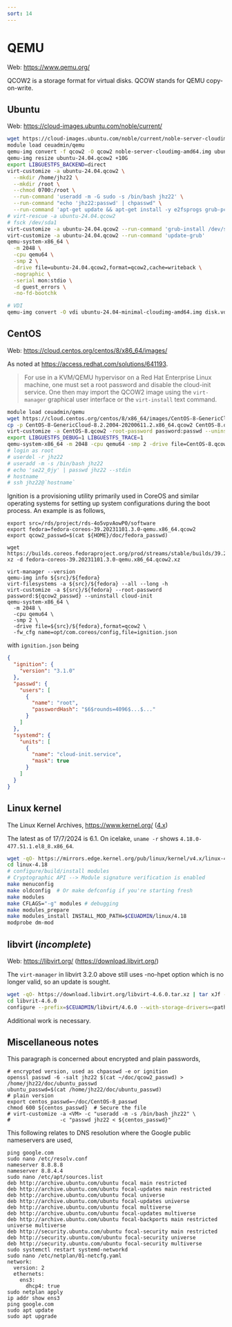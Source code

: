 ```yaml
---
sort: 14
---
```


# QEMU

Web: <https://www.qemu.org/>

QCOW2 is a storage format for virtual disks. QCOW stands for QEMU copy-on-write.

## Ubuntu

Web: <https://cloud-images.ubuntu.com/noble/current/>

```bash
wget https://cloud-images.ubuntu.com/noble/current/noble-server-cloudimg-amd64.img
module load ceuadmin/qemu
qemu-img convert -f qcow2 -O qcow2 noble-server-cloudimg-amd64.img ubuntu-24.04.qcow2
qemu-img resize ubuntu-24.04.qcow2 +10G
export LIBGUESTFS_BACKEND=direct
virt-customize -a ubuntu-24.04.qcow2 \
  --mkdir /home/jhz22 \
  --mkdir /root \
  --chmod 0700:/root \
  --run-command 'useradd -m -G sudo -s /bin/bash jhz22' \
  --run-command "echo 'jhz22:passwd' | chpasswd" \
  --run-command 'apt-get update && apt-get install -y e2fsprogs grub-pc'
# virt-rescue -a ubuntu-24.04.qcow2
# fsck /dev/sda1
virt-customize -a ubuntu-24.04.qcow2 --run-command 'grub-install /dev/sda'
virt-customize -a ubuntu-24.04.qcow2 --run-command 'update-grub'
qemu-system-x86_64 \
  -m 2048 \
  -cpu qemu64 \
  -smp 2 \
  -drive file=ubuntu-24.04.qcow2,format=qcow2,cache=writeback \
  -nographic \
  -serial mon:stdio \
  -d guest_errors \
  -no-fd-bootchk

# VDI
qemu-img convert -O vdi ubuntu-24.04-minimal-cloudimg-amd64.img disk.vdi
```

## CentOS

Web: <https://cloud.centos.org/centos/8/x86_64/images/>

As noted at <https://access.redhat.com/solutions/641193>.

> For use in a KVM/QEMU hypervisor on a Red Hat Enterprise Linux machine, one must set a root password and disable the cloud-init service.
> One then may import the QCOW2 image using the `virt-manager` graphical user interface or the `virt-install` text command.

```bash
module load ceuadmin/qemu
wget https://cloud.centos.org/centos/8/x86_64/images/CentOS-8-GenericCloud-8.2.2004-20200611.2.x86_64.qcow2
cp -p CentOS-8-GenericCloud-8.2.2004-20200611.2.x86_64.qcow2 CentOS-8.qcow2
virt-customize -a CentOS-8.qcow2 -root-password password:passwd --uninstall cloud-init
export LIBGUESTFS_DEBUG=1 LIBGUESTFS_TRACE=1
qemu-system-x86_64 -m 2048 -cpu qemu64 -smp 2 -drive file=CentOS-8.qcow2,format=qcow2,cache=writeback -nographic
# login as root
# userdel -r jhz22
# useradd -m -s /bin/bash jhz22
# echo 'se22_0jy' | passwd jhz22 --stdin
# hostname
# ssh jhz22@`hostname`
```

Ignition is a provisioning utility primarily used in CoreOS and similar operating systems for setting up system configurations
during the boot process. An example is as follows,

```
export src=/rds/project/rds-4o5vpvAowP0/software
export fedora=fedora-coreos-39.20231101.3.0-qemu.x86_64.qcow2
export qcow2_passwd=$(cat ${HOME}/doc/fedora_passwd)

wget https://builds.coreos.fedoraproject.org/prod/streams/stable/builds/39.20231101.3.0/x86_64/$fedora.xz
xz -d fedora-coreos-39.20231101.3.0-qemu.x86_64.qcow2.xz

virt-manager --version
qemu-img info ${src}/${fedora}
virt-filesystems -a ${src}/${fedora} --all --long -h
virt-customize -a ${src}/${fedora} --root-password password:${qcow2_passwd} --uninstall cloud-init
qemu-system-x86_64 \
  -m 2048 \
  -cpu qemu64 \
  -smp 2 \
  -drive file=${src}/${fedora},format=qcow2 \
  -fw_cfg name=opt/com.coreos/config,file=ignition.json
```

with `ignition.json` being

```json
{
  "ignition": {
    "version": "3.1.0"
  },
  "passwd": {
    "users": [
      {
        "name": "root",
        "passwordHash": "$6$rounds=4096$...$..."
      }
    ]
  },
  "systemd": {
    "units": [
      {
        "name": "cloud-init.service",
        "mask": true
      }
    ]
  }
}
```

## Linux kernel

The Linux Kernel Archives, <https://www.kernel.org/> ([4.x](https://mirrors.edge.kernel.org/pub/linux/kernel/v4.x/))

The latest as of 17/7/2024 is 6.1. On icelake, `uname -r` shows `4.18.0-477.51.1.el8_8.x86_64`.

```bash
wget -qO- https://mirrors.edge.kernel.org/pub/linux/kernel/v4.x/linux-4.18.tar.gz | tar xvfz -
cd linux-4.18
# configure/build/install modules
# Cryptographic API --> Module signature verification is enabled
make menuconfig
make oldconfig  # Or make defconfig if you're starting fresh
make modules
make CFLAGS="-g" modules # debugging
make modules_prepare
make modules_install INSTALL_MOD_PATH=$CEUADMIN/linux/4.18
modprobe dm-mod
```

## libvirt (*incomplete*)

Web: <https://libvirt.org/> (<https://download.libvirt.org/>)

The `virt-manager` in libvirt 3.2.0 above still uses -no-hpet option which is no longer valid, so an update is sought.

```bash
wget -qO- https://download.libvirt.org/libvirt-4.6.0.tar.xz | tar xJf -
cd libvrit-4.6.0
configure --prefix=$CEUADMIN/libvirt/4.6.0 --with-storage-drivers=<path> --with-storage-mpath
```

Additional work is necessary.

## Miscellaneous notes

This paragraph is concerned about encrypted and plain passwords,

```
# encrypted version, used as chpasswd -e or ignition
openssl passwd -6 -salt jhz22 $(cat ~/doc/qcow2_passwd) > /home/jhz22/doc/ubuntu_passwd
ubuntu_passwd=$(cat /home/jhz22/doc/ubuntu_passwd)
# plain version
export centos_passwd=~/doc/CentOS-8_passwd
chmod 600 ${centos_passwd}  # Secure the file
# virt-customize -a <VM> -c "useradd -m -s /bin/bash jhz22" \
#                -c "passwd jhz22 < ${centos_passwd}"
```

This following relates to DNS resolution where the Google public nameservers are used,

```
ping google.com
sudo nano /etc/resolv.conf
nameserver 8.8.8.8
nameserver 8.8.4.4
sudo nano /etc/apt/sources.list
deb http://archive.ubuntu.com/ubuntu focal main restricted
deb http://archive.ubuntu.com/ubuntu focal-updates main restricted
deb http://archive.ubuntu.com/ubuntu focal universe
deb http://archive.ubuntu.com/ubuntu focal-updates universe
deb http://archive.ubuntu.com/ubuntu focal multiverse
deb http://archive.ubuntu.com/ubuntu focal-updates multiverse
deb http://archive.ubuntu.com/ubuntu focal-backports main restricted universe multiverse
deb http://security.ubuntu.com/ubuntu focal-security main restricted
deb http://security.ubuntu.com/ubuntu focal-security universe
deb http://security.ubuntu.com/ubuntu focal-security multiverse
sudo systemctl restart systemd-networkd
sudo nano /etc/netplan/01-netcfg.yaml
network:
  version: 2
  ethernets:
    ens3:
      dhcp4: true
sudo netplan apply
ip addr show ens3
ping google.com
sudo apt update
sudo apt upgrade
```
